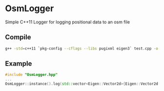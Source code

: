 # OsmLogger

Simple C++11 Logger for logging positional data to an osm file

## Compile
```bash
g++ -std=c++11 `pkg-config --cflags --libs pugixml eigen3` test.cpp -o test
```

## Example
```c++
#include "OsmLogger.hpp"
...
OsmLogger::instance().log(std::vector<Eigen::Vector2d>{Eigen::Vector2d(22.4, 2.5)}, {{"Hello", "there"}});
```
